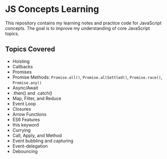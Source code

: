 # JS Concepts Learning

This repository contains my learning notes and practice code for JavaScript concepts. The goal is to improve my understanding of core JavaScript topics.

## Topics Covered
- Hoisting
- Callbacks
- Promises
- Promise Methods: `Promise.all()`, `Promise.allSettled()`, `Promise.race()`, `Promise.any()`
- Async/Await
- .then() and .catch()
- Map, Filter, and Reduce
- Event Loop
- Closures
- Arrow Functions
- ES6 Features
- this keyword
- Currying
- Call, Apply, and Method
- Event bubbling and capturing
- Event-delegation
- Debouncing
